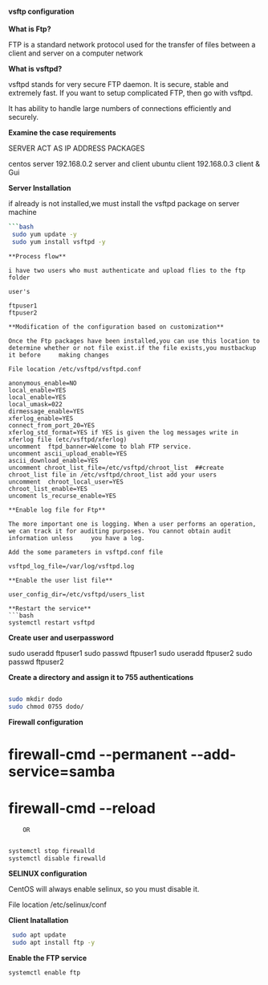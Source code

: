 #### vsftp configuration

**What is Ftp?**

FTP is a standard network protocol used for the transfer of files between a client and server on a computer network

**What is vsftpd?**

vsftpd stands for very secure FTP daemon. It is secure, stable and extremely fast. If you want to setup complicated FTP, then go with vsftpd.

It has ability to handle large numbers of connections efficiently and securely.

**Examine the case requirements**

SERVER 	ACT AS 	IP ADDRESS 	PACKAGES

centos 	server 	192.168.0.2 	server and client
ubuntu 	client 	192.168.0.3 	client & Gui

**Server Installation**

if already is not installed,we must install the vsftpd package on server machine
```bash
```bash
 sudo yum update -y
 sudo yum install vsftpd -y
```
 ```
**Process flow** 
 
 i have two users who must authenticate and upload flies to the ftp folder
 
 user's    
 
 ftpuser1         
 ftpuser2
 
**Modification of the configuration based on customization**
 
 Once the Ftp packages have been installed,you can use this location to determine whether or not file exist.if the file exists,you mustbackup it before     making changes
  
 File location /etc/vsftpd/vsftpd.conf
 
 anonymous_enable=NO
 local_enable=YES
 local_enable=YES
 local_umask=022
 dirmessage_enable=YES
 xferlog_enable=YES 
 connect_from_port_20=YES
 xferlog_std_format=YES if YES is given the log messages write in xferlog file (etc/vsftpd/xferlog)
 uncomment  ftpd_banner=Welcome to blah FTP service.
 uncomment ascii_upload_enable=YES
 ascii_download_enable=YES
 uncomment chroot_list_file=/etc/vsftpd/chroot_list  ##create chroot_list file in /etc/vsftpd/chroot_list add your users
 uncomment  chroot_local_user=YES
 chroot_list_enable=YES
 uncoment ls_recurse_enable=YES
 
 **Enable log file for Ftp**
 
 The more important one is logging. When a user performs an operation, we can track it for auditing purposes. You cannot obtain audit information unless     you have a log.
 
 Add the some parameters in vsftpd.conf file
 
 vsftpd_log_file=/var/log/vsftpd.log 
 
 **Enable the user list file**
 
 user_config_dir=/etc/vsftpd/users_list
 
 **Restart the service**
 ```bash
 systemctl restart vsftpd
 ```
 
 **Create user and userpassword**
 
 sudo useradd ftpuser1
 sudo passwd ftpuser1
 sudo useradd ftpuser2
 sudo passwd ftpuser2
 
 **Create a directory and assign it to 755 authentications**
 ```bash
 
 sudo mkdir dodo
 sudo chmod 0755 dodo/
 ```
 
 **Firewall configuration**
 
 # firewall-cmd --permanent --add-service=samba
 # firewall-cmd --reload
        OR
   ```bash  
   
   systemctl stop firewalld
   systemctl disable firewalld
   
   ```
   
 **SELINUX configuration**
   
  CentOS will always enable selinux, so you must disable it.
    
   File location /etc/selinux/conf
    
 **Client Inatallation**
 ```bash
  sudo apt update
  sudo apt install ftp -y
 ```
 **Enable the FTP service**
 
 ```bash
 systemctl enable ftp 
 ```
 

